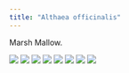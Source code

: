 ```yaml
---
title: "Althaea officinalis"
---
```


Marsh Mallow.

<!-- Add images to <div class="fotorama"></div> -->
<div class="fotorama" data-nav="thumbs" data-thumbwidth="85" data-thumbheight="64">
  <a href="https://res.cloudinary.com/gardenwild/image/upload/v1634064835/althaea-offiicinalis-flower-190510.jpg">
    <img src="https://res.cloudinary.com/gardenwild/image/upload/w_85,ar_1.77,c_thumb,g_auto/v1634064835/althaea-offiicinalis-flower-190510.jpg"></a>
  <a href="https://res.cloudinary.com/gardenwild/image/upload/v1634064835/althaea-offiicinalis-flower-foliage-200904.jpg">
    <img src="https://res.cloudinary.com/gardenwild/image/upload/w_85,ar_1.77,c_thumb,g_auto/v1634064835/althaea-offiicinalis-flower-foliage-200904.jpg"></a>
  <a href="https://res.cloudinary.com/gardenwild/image/upload/v1634064835/althaea-offiicinalis-flower-closeup-110713.jpg">
    <img src="https://res.cloudinary.com/gardenwild/image/upload/w_85,ar_1.77,c_thumb,g_auto/v1634064835/althaea-offiicinalis-flower-closeup-110713.jpg"></a>
  <a href="https://res.cloudinary.com/gardenwild/image/upload/v1634064837/althaea-offiicinalis-illustration-1836.jpg">
    <img src="https://res.cloudinary.com/gardenwild/image/upload/w_85,ar_1.77,c_thumb,g_auto/v1634064837/althaea-offiicinalis-illustration-1836.jpg"></a>
  <a href="https://res.cloudinary.com/gardenwild/image/upload/v1634064835/althaea-offiicinalis-flowers-leaves-200718.jpg">
    <img src="https://res.cloudinary.com/gardenwild/image/upload/w_85,ar_1.77,c_thumb,g_auto/v1634064835/althaea-offiicinalis-flowers-leaves-200718.jpg"></a>
  <a href="https://res.cloudinary.com/gardenwild/image/upload/v1634064837/althaea-offiicinalis-plants-160730.jpg">
    <img src="https://res.cloudinary.com/gardenwild/image/upload/w_85,ar_1.77,c_thumb,g_auto/v1634064837/althaea-offiicinalis-plants-160730.jpg"></a>
  <a href="https://res.cloudinary.com/gardenwild/image/upload/v1634064835/althaea-offiicinalis-flower-buds-200718.jpg">
    <img src="https://res.cloudinary.com/gardenwild/image/upload/w_85,ar_1.77,c_thumb,g_auto/v1634064835/althaea-offiicinalis-flower-buds-200718.jpg"></a>
  <a href="https://res.cloudinary.com/gardenwild/image/upload/v1634064835/althaea-offiicinalis-flowers-190510.jpg">
    <img src="https://res.cloudinary.com/gardenwild/image/upload/w_85,ar_1.77,c_thumb,g_auto/v1634064835/althaea-offiicinalis-flowers-190510.jpg"></a>
<div>
